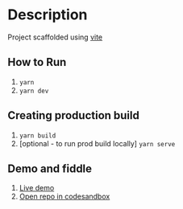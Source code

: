 # Description

Project scaffolded using [vite](https://vitejs.dev/)

## How to Run

1. `yarn`
2. `yarn dev`

## Creating production build

1. `yarn build`
2. [optional - to run prod build locally] `yarn serve`

## Demo and fiddle

1. [Live demo](https://react-height-animation-tryout.vercel.app/)
2. [Open repo in codesandbox](https://githubbox.com/rohanBagchi/react-height-animation-tryout)
